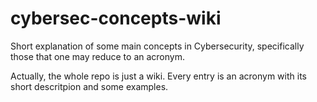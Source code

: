 # cybersec-concepts-wiki
Short explanation of some main concepts in Cybersecurity, specifically those that one may reduce to an acronym.

Actually, the whole repo is just a wiki. Every entry is an acronym with its short descritpion and some examples.
